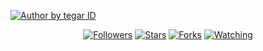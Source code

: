 <p align="left">

<a href="#"><img title="Author by tegar ID" src="https://img.shields.io/badge/AUTHOR%20BY-TEGAR%20ID-green?colorA=%23ff0000&colorB=%23017e40&style=for-the-badge"></a> 
<p align="center"> 
<a href="https://github.com/Tegar-ID/followers">
<img title="Followers" src="https://img.shields.io/github/followers/Tegar-ID?color=blue&style=flat-square"></a>
<a href="https://github.com/Tegar-ID/Phish/stargazers/">
<img title="Stars" src="https://img.shields.io/github/stars/Tegar-ID/Phish?color=red&style=flat-square"></a>
<a href="https://github.com/Tegar-ID/Phish/network/members">
<img title="Forks" src="https://img.shields.io/github/forks/Tegar-ID/Phish?color=red&style=flat-square"></a>
<a href="https://github.com/Tegar-ID/Phish/watchers"><img title="Watching" src="https://img.shields.io/github/watchers/Tegar-ID/Phish?label=Watchers&color=blue&style=flat-square"></a>
</p> 
